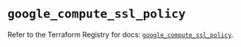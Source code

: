 # `google_compute_ssl_policy`

Refer to the Terraform Registry for docs: [`google_compute_ssl_policy`](https://registry.terraform.io/providers/hashicorp/google/6.30.0/docs/resources/compute_ssl_policy).
